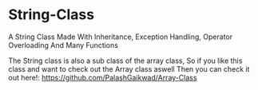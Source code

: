 # String-Class
A String Class Made With Inheritance, Exception Handling, Operator Overloading And Many Functions

The String class is also a sub class of the array class, So if you like this class and want to check out the Array class aswell Then you can check it out here!: https://github.com/PalashGaikwad/Array-Class
